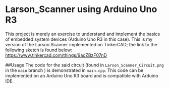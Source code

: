 # Larson_Scanner using Arduino Uno R3

This project is merely an exercise to understand and implement the basics of embedded system devices (Arduino Uno R3 in this case). 
This is my version of the Larson Scanner implemented on TinkerCAD; the link to the following sketch is found below: 
  https://www.tinkercad.com/things/9acZBzF07nD

##Usage
The code for the said circuit (found in ``Larson_Scanner_Circuit.png`` in the ``main`` branch ) is demonstrated in ``main.cpp``. 
This code can be implemented on an Arduino Uno R3 board and is compatible with Arduino IDE. 
